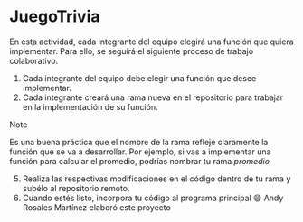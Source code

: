 ﻿# JuegoTrivia

En esta actividad, cada integrante del equipo elegirá una función que quiera implementar. Para ello, se seguirá el siguiente proceso de trabajo colaborativo.

1. Cada integrante del equipo debe elegir una función que desee implementar.
2. Cada integrante creará una rama nueva en el repositorio para trabajar en la implementación de su función.
> [!NOTE]
>  Es una buena práctica que el nombre de la rama refleje claramente la función que se va a desarrollar. Por ejemplo, si vas a implementar una función para calcular el promedio, podrías nombrar tu rama *promedio*
5. Realiza las respectivas modificaciones en el código dentro de tu rama y subélo al repositorio remoto.
6. Cuando estés listo, incorpora tu código al programa principal 😄
Andy Rosales Martínez elaboró este proyecto
